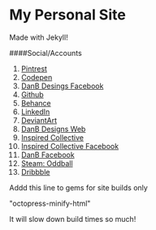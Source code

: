 # My Personal Site
Made with Jekyll!

####Social/Accounts
1. [Pintrest](https://www.pinterest.com/DanBDesigns/)
2. [Codepen](http://codepen.io/DanBDesigns/)
3. [DanB Desings Facebook](https://www.facebook.com/danbgraphicdesign)
4. [Github](https://github.com/DannnB)
5. [Behance](https://www.behance.net/DanB-Designs)
6. [LinkedIn](https://www.linkedin.com/pub/daniel-broughton/6a/771/579)
7. [DeviantArt](http://db-evolution.deviantart.com/)
8. [DanB Designs Web](http://danbdesigns.co.uk)
9. [Inspired Collective](http://inspired-collective.com/)
10. [Inspired Collective Facebook](https://www.facebook.com/InspiredCollective)
11. [DanB Facebook](https://www.facebook.com/dbroughton123)
12. [Steam: Oddball](http://steamcommunity.com/profiles/76561198001818547/)
13. [Dribbble](https://dribbble.com/danbdesigns)


Addd this line to gems for site builds only

"octopress-minify-html"

It will slow down build times so much!
